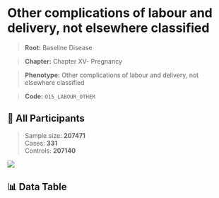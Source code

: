 # Other complications of labour and delivery, not elsewhere classified

> **Root:** Baseline Disease  

> **Chapter:** Chapter XV- Pregnancy  

> **Phenotype:** Other complications of labour and delivery, not elsewhere classified  

> **Code:** `O15_LABOUR_OTHER`

## 🧪 All Participants  
> Sample size: **207471**  
> Cases: **331**  
> Controls: **207140**
<img src="/Sensitive/Figures/ALL/Baseline/O15_LABOUR_OTHER.png"/>

## 📊 Data Table
<CsvTableMRF src="/Sensitive/Data/ALL/Baseline/LG_O15_LABOUR_OTHER.csv"/>

